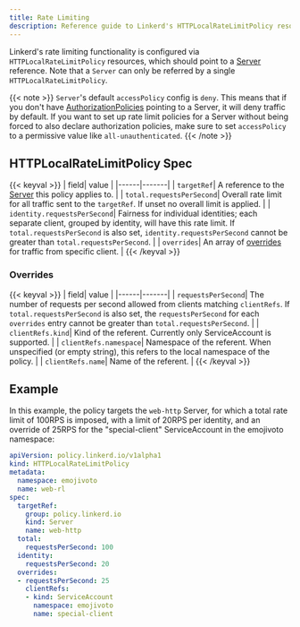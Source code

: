 ```yaml
---
title: Rate Limiting
description: Reference guide to Linkerd's HTTPLocalRateLimitPolicy resource
---
```


Linkerd's rate limiting functionality is configured via
`HTTPLocalRateLimitPolicy` resources, which should point to a
[Server](../../reference/authorization-policy/#server) reference. Note that a
`Server` can only be referred by a single `HTTPLocalRateLimitPolicy`.

{{< note >}}
`Server`'s default `accessPolicy` config is `deny`. This means that if you don't
have [AuthorizationPolicies](../../reference/authorization-policy/) pointing to a
Server, it will deny traffic by default. If you want to set up rate limit
policies for a Server without being forced to also declare authorization
policies, make sure to set `accessPolicy` to a permissive value like
`all-unauthenticated`.
{{< /note >}}

## HTTPLocalRateLimitPolicy Spec

{{< keyval >}}
| field| value |
|------|-------|
| `targetRef`| A reference to the [Server](../../reference/authorization-policy/#server) this policy applies to. |
| `total.requestsPerSecond`| Overall rate limit for all traffic sent to the `targetRef`. If unset no overall limit is applied. |
| `identity.requestsPerSecond`| Fairness for individual identities; each separate client, grouped by identity, will have this rate limit. If `total.requestsPerSecond` is also set, `identity.requestsPerSecond` cannot be greater than `total.requestsPerSecond`. |
| `overrides`| An array of [overrides](#overrides) for traffic from specific client. |
{{< /keyval >}}

### Overrides

{{< keyval >}}
| field| value |
|------|-------|
| `requestsPerSecond`| The number of requests per second allowed from clients matching `clientRefs`. If `total.requestsPerSecond` is also set, the `requestsPerSecond` for each `overrides` entry cannot be greater than `total.requestsPerSecond`. |
| `clientRefs.kind`| Kind of the referent. Currently only ServiceAccount is supported. |
| `clientRefs.namespace`| Namespace of the referent. When unspecified (or empty string), this refers to the local namespace of the policy. |
| `clientRefs.name`| Name of the referent. |
{{< /keyval >}}

## Example

In this example, the policy targets the `web-http` Server, for which a total
rate limit of 100RPS is imposed, with a limit of 20RPS per identity, and an
override of 25RPS for the "special-client" ServiceAccount in the emojivoto
namespace:

```yaml
apiVersion: policy.linkerd.io/v1alpha1
kind: HTTPLocalRateLimitPolicy
metadata:
  namespace: emojivoto
  name: web-rl
spec:
  targetRef:
    group: policy.linkerd.io
    kind: Server
    name: web-http
  total:
    requestsPerSecond: 100
  identity:
    requestsPerSecond: 20
  overrides:
  - requestsPerSecond: 25
    clientRefs:
    - kind: ServiceAccount
      namespace: emojivoto
      name: special-client
```
